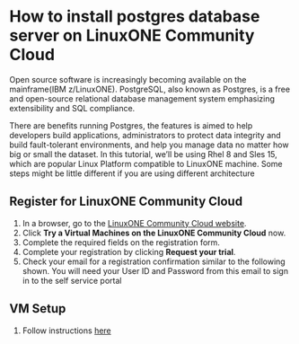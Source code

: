 # How to install postgres database server on LinuxONE Community Cloud
Open source software is increasingly becoming available on the mainframe(IBM z/LinuxONE). PostgreSQL, also known as Postgres, is a free and open-source relational database management system emphasizing extensibility and SQL compliance. 

There are benefits running Postgres, the features is aimed to help developers build applications, administrators to protect data integrity and build fault-tolerant environments, and help you manage data no matter how big or small the dataset.
In this tutorial, we’ll be using Rhel 8 and Sles 15, which are popular Linux Platform compatible to LinuxONE machine. Some steps might be little different if you are using different architecture

## Register for LinuxONE Community Cloud
1) In a browser, go to the [LinuxONE Community Cloud website](https://ibm.biz/linuxonecc).
2) Click **Try a Virtual Machines on the LinuxONE Community Cloud** now.
3) Complete the required fields on the registration form.
4) Complete your registration by clicking **Request your trial**.
5) Check your email for a registration confirmation similar to the following shown. You will need your User ID and Password from this email to sign in to the self service portal

## VM Setup

1)  Follow instructions [here](https://github.com/linuxone-community-cloud/tutorials/blob/master/deploy-virtual-server.md)




